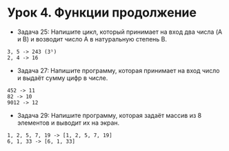 # Урок 4. Функции продолжение
* Задача 25: Напишите цикл, который принимает на вход два числа (A и B) и возводит число A в натуральную степень B.
``` 
3, 5 -> 243 (3⁵)
2, 4 -> 16
```
* Задача 27: Напишите программу, которая принимает на вход число и выдаёт сумму цифр в числе.
```
452 -> 11
82 -> 10
9012 -> 12
```
* Задача 29: Напишите программу, которая задаёт массив из 8 элементов и выводит их на экран.
```
1, 2, 5, 7, 19 -> [1, 2, 5, 7, 19]
6, 1, 33 -> [6, 1, 33]
```